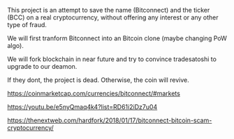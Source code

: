 This project is an attempt to save the name (Bitconnect) and the ticker (BCC) on a real cryptocurrency, without offering any interest or any other type of fraud. 

We will first tranform Bitconnect into an Bitcoin clone (maybe changing PoW algo).

We will fork blockchain in near future and try to convince tradesatoshi to upgrade to our deamon.

If they dont, the project is dead. Otherwise, the coin will revive.

https://coinmarketcap.com/currencies/bitconnect/#markets

https://youtu.be/e5nyQmaq4k4?list=RD61i2iDz7u04

https://thenextweb.com/hardfork/2018/01/17/bitconnect-bitcoin-scam-cryptocurrency/
